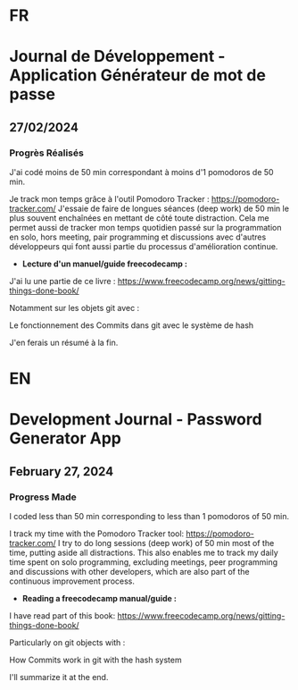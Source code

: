 # FR

# Journal de Développement - Application Générateur de mot de passe

## 27/02/2024

### Progrès Réalisés

J'ai codé moins de 50 min correspondant à moins d'1 pomodoros de 50 min.

Je track mon temps grâce à l'outil Pomodoro Tracker : https://pomodoro-tracker.com/
J'essaie de faire de longues séances (deep work) de 50 min le plus souvent enchaînées en mettant de côté toute distraction.
Cela me permet aussi de tracker mon temps quotidien passé sur la programmation en solo, hors meeting, pair programming et discussions avec d'autres développeurs qui font aussi partie du processus d'amélioration continue.

- **Lecture d'un manuel/guide freecodecamp :**

J'ai lu une partie de ce livre : https://www.freecodecamp.org/news/gitting-things-done-book/

Notamment sur les objets git avec :

Le fonctionnement des Commits dans git avec le système de hash

J'en ferais un résumé à la fin.

# EN

# Development Journal - Password Generator App

## February 27, 2024

### Progress Made

I coded less than 50 min corresponding to less than 1 pomodoros of 50 min.

I track my time with the Pomodoro Tracker tool: https://pomodoro-tracker.com/
I try to do long sessions (deep work) of 50 min most of the time, putting aside all distractions.
This also enables me to track my daily time spent on solo programming, excluding meetings, peer programming and discussions with other developers, which are also part of the continuous improvement process.

- **Reading a freecodecamp manual/guide :**

I have read part of this book: https://www.freecodecamp.org/news/gitting-things-done-book/

Particularly on git objects with :

How Commits work in git with the hash system

I'll summarize it at the end.
